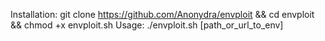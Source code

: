 Installation: git clone https://github.com/Anonydra/envploit && cd envploit && chmod +x envploit.sh
Usage: ./envploit.sh [path_or_url_to_env]

